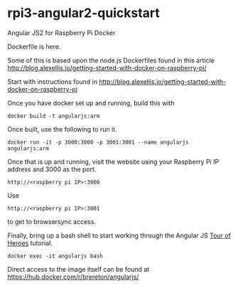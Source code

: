 # rpi3-angular2-quickstart
Angular JS2 for Raspberry Pi Docker

Dockerfile is here.

Some of this is based upon the node.js Dockerfiles found in this article http://blog.alexellis.io/getting-started-with-docker-on-raspberry-pi/

Start with instructions found in http://blog.alexellis.io/getting-started-with-docker-on-raspberry-pi

Once you have docker set up and running, build this with

```
docker build -t angularjs:arm
```

Once built, use the following to run it.

```
docker run -it -p 3000:3000 -p 3001:3001 --name angularjs angularjs:arm
```

Once that is up and running, visit the website using your Raspberry Pi IP address and 3000 as the port.
```
http://<raspberry pi IP>:3000
```

Use
```
http://<raspberry pi IP>:3001
```

to get to browsersync access.

Finally, bring up a bash shell to start working through the Angular JS [Tour of Heroes](https://angular.io/docs/ts/latest/tutorial/toh-pt1.html) tutorial.

```
docker exec -it angularjs bash
```

Direct access to the image itself can be found at https://hub.docker.com/r/brereton/angularjs/

